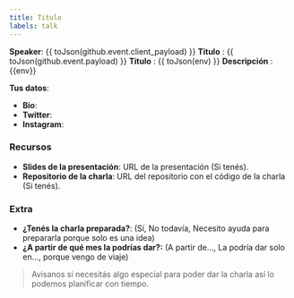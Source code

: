 ```yaml
---
title: Titulo
labels: talk
---
```

**Speaker**: {{ toJson(github.event.client_payload) }}
**Titulo** : {{ toJson(github.event.payload) }}
**Titulo** : {{ toJson(env) }}
**Descripción** : {{env}}

**Tus datos**: 
- **Bio**: 
- **Twitter**: 
- **Instagram**: 

### Recursos

* **Slides de la presentación**: URL de la presentación (Si tenés).
* **Repositorio de la charla**: URL del repositorio con el código de la charla (Si tenés).

### Extra

* **¿Tenés la charla preparada?**: (Sí, No todavía, Necesito ayuda para prepararla porque solo es una idea)
* **¿A partir de qué mes la podrías dar?:** (A partir de..., La podría dar solo en..., porque vengo de viaje)

> Avisanos si necesitás algo especial para poder dar la charla así lo podemos planificar con tiempo.
